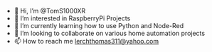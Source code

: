 - 👋 Hi, I’m @TomS1000XR
- 👀 I’m interested in RaspberryPi Projects
- 🌱 I’m currently learning how to use Python and Node-Red
- 💞️ I’m looking to collaborate on various home automation projects
- 📫 How to reach me lerchthomas311@yahoo.com

<!---
TomS1000XR/TomS1000XR is a ✨ special ✨ repository because its `README.md` (this file) appears on your GitHub profile.
You can click the Preview link to take a look at your changes.
--->
